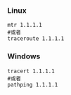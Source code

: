 ### Linux
```
mtr 1.1.1.1
#或者
traceroute 1.1.1.1
```

### Windows
```
tracert 1.1.1.1
#或者
pathping 1.1.1.1
```